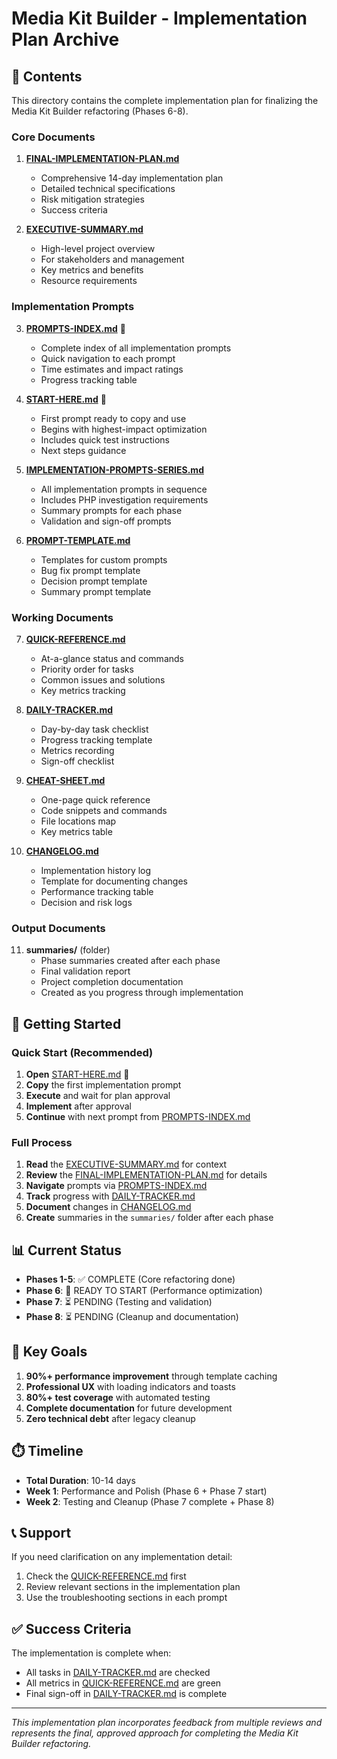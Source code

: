 # Media Kit Builder - Implementation Plan Archive

## 📁 Contents

This directory contains the complete implementation plan for finalizing the Media Kit Builder refactoring (Phases 6-8).

### Core Documents

1. **[FINAL-IMPLEMENTATION-PLAN.md](./FINAL-IMPLEMENTATION-PLAN.md)**
   - Comprehensive 14-day implementation plan
   - Detailed technical specifications
   - Risk mitigation strategies
   - Success criteria

2. **[EXECUTIVE-SUMMARY.md](./EXECUTIVE-SUMMARY.md)**
   - High-level project overview
   - For stakeholders and management
   - Key metrics and benefits
   - Resource requirements

### Implementation Prompts

3. **[PROMPTS-INDEX.md](./PROMPTS-INDEX.md)** 🌟
   - Complete index of all implementation prompts
   - Quick navigation to each prompt
   - Time estimates and impact ratings
   - Progress tracking table

4. **[START-HERE.md](./START-HERE.md)** 🚀
   - First prompt ready to copy and use
   - Begins with highest-impact optimization
   - Includes quick test instructions
   - Next steps guidance

5. **[IMPLEMENTATION-PROMPTS-SERIES.md](./IMPLEMENTATION-PROMPTS-SERIES.md)**
   - All implementation prompts in sequence
   - Includes PHP investigation requirements
   - Summary prompts for each phase
   - Validation and sign-off prompts

6. **[PROMPT-TEMPLATE.md](./PROMPT-TEMPLATE.md)**
   - Templates for custom prompts
   - Bug fix prompt template
   - Decision prompt template
   - Summary prompt template

### Working Documents

7. **[QUICK-REFERENCE.md](./QUICK-REFERENCE.md)**
   - At-a-glance status and commands
   - Priority order for tasks
   - Common issues and solutions
   - Key metrics tracking

8. **[DAILY-TRACKER.md](./DAILY-TRACKER.md)**
   - Day-by-day task checklist
   - Progress tracking template
   - Metrics recording
   - Sign-off checklist

9. **[CHEAT-SHEET.md](./CHEAT-SHEET.md)**
   - One-page quick reference
   - Code snippets and commands
   - File locations map
   - Key metrics table

10. **[CHANGELOG.md](./CHANGELOG.md)**
    - Implementation history log
    - Template for documenting changes
    - Performance tracking table
    - Decision and risk logs

### Output Documents

11. **summaries/** (folder)
    - Phase summaries created after each phase
    - Final validation report
    - Project completion documentation
    - Created as you progress through implementation

## 🚀 Getting Started

### Quick Start (Recommended)
1. **Open** [START-HERE.md](./START-HERE.md) 🚀
2. **Copy** the first implementation prompt
3. **Execute** and wait for plan approval
4. **Implement** after approval
5. **Continue** with next prompt from [PROMPTS-INDEX.md](./PROMPTS-INDEX.md)

### Full Process
1. **Read** the [EXECUTIVE-SUMMARY.md](./EXECUTIVE-SUMMARY.md) for context
2. **Review** the [FINAL-IMPLEMENTATION-PLAN.md](./FINAL-IMPLEMENTATION-PLAN.md) for details
3. **Navigate** prompts via [PROMPTS-INDEX.md](./PROMPTS-INDEX.md)
4. **Track** progress with [DAILY-TRACKER.md](./DAILY-TRACKER.md)
5. **Document** changes in [CHANGELOG.md](./CHANGELOG.md)
6. **Create** summaries in the `summaries/` folder after each phase

## 📊 Current Status

- **Phases 1-5**: ✅ COMPLETE (Core refactoring done)
- **Phase 6**: 🔄 READY TO START (Performance optimization)
- **Phase 7**: ⏳ PENDING (Testing and validation)
- **Phase 8**: ⏳ PENDING (Cleanup and documentation)

## 🎯 Key Goals

1. **90%+ performance improvement** through template caching
2. **Professional UX** with loading indicators and toasts
3. **80%+ test coverage** with automated testing
4. **Complete documentation** for future development
5. **Zero technical debt** after legacy cleanup

## ⏱️ Timeline

- **Total Duration**: 10-14 days
- **Week 1**: Performance and Polish (Phase 6 + Phase 7 start)
- **Week 2**: Testing and Cleanup (Phase 7 complete + Phase 8)

## 📞 Support

If you need clarification on any implementation detail:
1. Check the [QUICK-REFERENCE.md](./QUICK-REFERENCE.md) first
2. Review relevant sections in the implementation plan
3. Use the troubleshooting sections in each prompt

## ✅ Success Criteria

The implementation is complete when:
- All tasks in [DAILY-TRACKER.md](./DAILY-TRACKER.md) are checked
- All metrics in [QUICK-REFERENCE.md](./QUICK-REFERENCE.md) are green
- Final sign-off in [DAILY-TRACKER.md](./DAILY-TRACKER.md) is complete

---

*This implementation plan incorporates feedback from multiple reviews and represents the final, approved approach for completing the Media Kit Builder refactoring.*